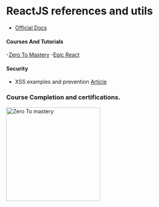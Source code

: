 # ReactJS references and utils

- [Official Docs](https://reactjs.org/docs/react-api.html)

#### Courses And Tutorials 
-[Zero To Mastery](https://zerotomastery.io/courses/learn-react/)
-[Epic React](https://epicreact.dev/)


#### Security
- XSS examples and prevention [Article](https://www.stackhawk.com/blog/react-xss-guide-examples-and-prevention/)

### Course Completion and certifications.
[<img alt="Zero To mastery" width="250px" src="https://udemy-certificate.s3.amazonaws.com/image/UC-ef098a10-19c4-4633-845f-1f3d84a9a1fa.jpg?v=1654099751000"/>](https://udemy-certificate.s3.amazonaws.com/image/UC-ef098a10-19c4-4633-845f-1f3d84a9a1fa.jpg?v=1654099751000)
